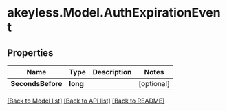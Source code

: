 # akeyless.Model.AuthExpirationEvent

## Properties

Name | Type | Description | Notes
------------ | ------------- | ------------- | -------------
**SecondsBefore** | **long** |  | [optional] 

[[Back to Model list]](../README.md#documentation-for-models) [[Back to API list]](../README.md#documentation-for-api-endpoints) [[Back to README]](../README.md)

